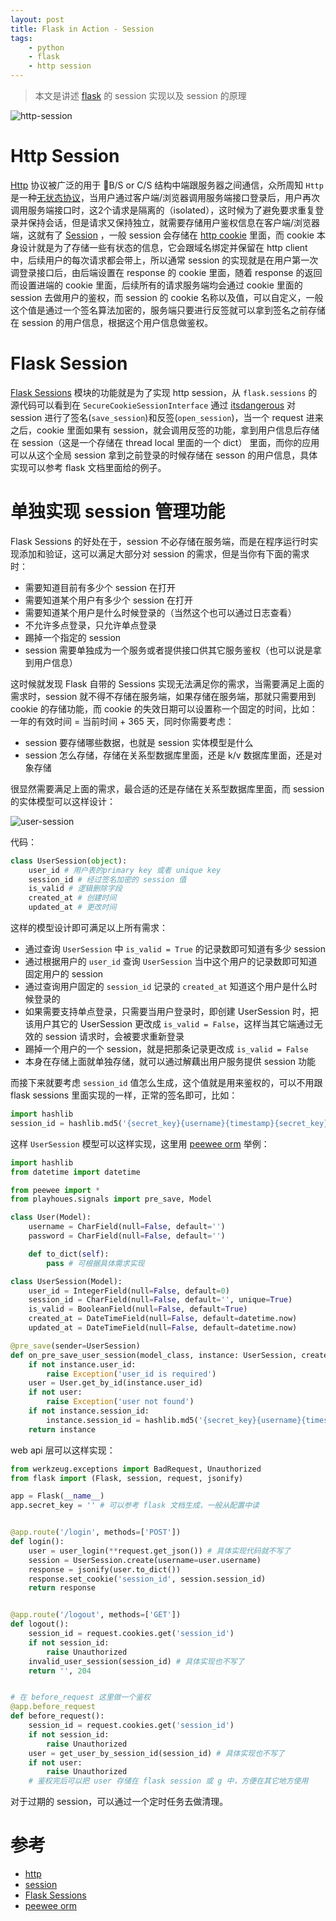 ```yaml
---
layout: post
title: Flask in Action - Session
tags: 
    - python
    - flask
    - http session
---
```

> 本文是讲述 [flask](https://flask.palletsprojects.com/en/1.1.x/) 的 session 实现以及 session 的原理

![http-session](../assets/images/http-session.jpg)

# Http Session

[Http](https://en.wikipedia.org/wiki/Hypertext_Transfer_Protocol) 协议被广泛的用于 B/S or C/S 结构中端跟服务器之间通信，众所周知 `Http` 是一种[无状态协议](https://en.wikipedia.org/wiki/Stateless_protocol)，当用户通过客户端/浏览器调用服务端接口登录后，用户再次调用服务端接口时，这2个请求是隔离的（isolated），这时候为了避免要求重复登录并保持会话，但是请求又保持独立，就需要存储用户鉴权信息在客户端/浏览器端，这就有了 [Session](https://en.wikipedia.org/wiki/Session_(computer_science)) ，一般 session 会存储在 [http cookie](https://en.wikipedia.org/wiki/HTTP_cookie) 里面，而 cookie 本身设计就是为了存储一些有状态的信息，它会跟域名绑定并保留在 http client 中，后续用户的每次请求都会带上，所以通常 session 的实现就是在用户第一次调登录接口后，由后端设置在 response 的 cookie 里面，随着 response 的返回而设置进端的 cookie 里面，后续所有的请求服务端均会通过 cookie 里面的 session 去做用户的鉴权，而 session 的 cookie 名称以及值，可以自定义，一般这个值是通过一个签名算法加密的，服务端只要进行反签就可以拿到签名之前存储在 session 的用户信息，根据这个用户信息做鉴权。

# Flask Session

[Flask Sessions](https://flask.palletsprojects.com/en/1.1.x/quickstart/#sessions) 模块的功能就是为了实现 http session，从 `flask.sessions` 的源代码可以看到在 `SecureCookieSessionInterface` 通过 [itsdangerous](https://itsdangerous.palletsprojects.com/en/1.1.x/) 对 session 进行了签名(`save_session`)和反签(`open_session`)，当一个 request 进来之后，cookie 里面如果有 session，就会调用反签的功能，拿到用户信息后存储在 session（这是一个存储在 thread local 里面的一个 dict） 里面，而你的应用可以从这个全局 session 拿到之前登录的时候存储在 sesson 的用户信息，具体实现可以参考 flask 文档里面给的例子。

# 单独实现 session 管理功能

Flask Sessions 的好处在于，session 不必存储在服务端，而是在程序运行时实现添加和验证，这可以满足大部分对 session 的需求，但是当你有下面的需求时：

- 需要知道目前有多少个 session 在打开
- 需要知道某个用户有多少个 session 在打开
- 需要知道某个用户是什么时候登录的（当然这个也可以通过日志查看）
- 不允许多点登录，只允许单点登录
- 踢掉一个指定的 session
- session 需要单独成为一个服务或者提供接口供其它服务鉴权（也可以说是拿到用户信息）

这时候就发现 Flask 自带的 Sessions 实现无法满足你的需求，当需要满足上面的需求时，session 就不得不存储在服务端，如果存储在服务端，那就只需要用到 cookie 的存储功能，而 cookie 的失效日期可以设置称一个固定的时间，比如：一年的有效时间 = 当前时间 + 365 天，同时你需要考虑：

- session 要存储哪些数据，也就是 session 实体模型是什么
- session 怎么存储，存储在关系型数据库里面，还是 k/v 数据库里面，还是对象存储

很显然需要满足上面的需求，最合适的还是存储在关系型数据库里面，而 session 的实体模型可以这样设计：

![user-session](../assets/images/user-session.png)

代码：

```python
class UserSession(object):
    user_id # 用户表的primary key 或者 unique key
    session_id # 经过签名加密的 session 值
    is_valid # 逻辑删除字段
    created_at # 创建时间
    updated_at # 更改时间
```

这样的模型设计即可满足以上所有需求：

- 通过查询 `UserSession` 中 `is_valid = True` 的记录数即可知道有多少 session
- 通过根据用户的 `user_id` 查询 `UserSession` 当中这个用户的记录数即可知道固定用户的 session
- 通过查询用户固定的 `session_id` 记录的 `created_at` 知道这个用户是什么时候登录的
- 如果需要支持单点登录，只需要当用户登录时，即创建 UserSession 时，把该用户其它的 UserSession 更改成 `is_valid = False`，这样当其它端通过无效的 session 请求时，会被要求重新登录
- 踢掉一个用户的一个 session，就是把那条记录更改成 `is_valid = False`
- 本身在存储上面就单独存储，就可以通过解藕出用户服务提供 session 功能

而接下来就要考虑 `session_id` 值怎么生成，这个值就是用来鉴权的，可以不用跟 flask sessions 里面实现的一样，正常的签名即可，比如：

```python
import hashlib
session_id = hashlib.md5('{secret_key}{username}{timestamp}{secret_key}'.format(secrey_key='', username='', timestamp='').encode('utf-8')) # username 需要在 user model 里面是唯一的
```

这样 `UserSession` 模型可以这样实现，这里用 [peewee orm](http://docs.peewee-orm.com/en/latest/) 举例：

```python
import hashlib
from datetime import datetime

from peewee import *
from playhoues.signals import pre_save, Model

class User(Model):
    username = CharField(null=False, default='')
    password = CharField(null=False, default='')

    def to_dict(self):
        pass # 可根据具体需求实现

class UserSession(Model):
    user_id = IntegerField(null=False, default=0)
    session_id = CharField(null=False, default='', unique=True)
    is_valid = BooleanField(null=False, default=True)
    created_at = DateTimeField(null=False, default=datetime.now)
    updated_at = DateTimeField(null=False, default=datetime.now)

@pre_save(sender=UserSession)
def on_pre_save_user_session(model_class, instance: UserSession, created):
    if not instance.user_id:
        raise Exception('user_id is required')
    user = User.get_by_id(instance.user_id)
    if not user:
        raise Exception('user not found')
    if not instance.session_id:
        instance.session_id = hashlib.md5('{secret_key}{username}{timestamp}{secret_key}'.format(secrey_key='', username=user.username, timestamp=int(datetime.now().timestamp())).encode('utf-8'))
    return instance
```

web api 层可以这样实现：

```python
from werkzeug.exceptions import BadRequest, Unauthorized
from flask import (Flask, session, request, jsonify)

app = Flask(__name__)
app.secret_key = '' # 可以参考 flask 文档生成，一般从配置中读


@app.route('/login', methods=['POST'])
def login():
    user = user_login(**request.get_json()) # 具体实现代码就不写了
    session = UserSession.create(username=user.username)
    response = jsonify(user.to_dict())
    response.set_cookie('session_id', session.session_id)
    return response


@app.route('/logout', methods=['GET'])
def logout():
    session_id = request.cookies.get('session_id')
    if not session_id:
        raise Unauthorized
    invalid_user_session(session_id) # 具体实现也不写了
    return '', 204


# 在 before_request 这里做一个鉴权
@app.before_request
def before_request():
    session_id = request.cookies.get('session_id')
    if not session_id:
        raise Unauthorized
    user = get_user_by_session_id(session_id) # 具体实现也不写了
    if not user:
        raise Unauthorized
    # 鉴权完后可以把 user 存储在 flask session 或 g 中，方便在其它地方使用
```

对于过期的 session，可以通过一个定时任务去做清理。

# 参考

- [http](https://en.wikipedia.org/wiki/Hypertext_Transfer_Protocol)
- [session](https://en.wikipedia.org/wiki/Session_(computer_science))
- [Flask Sessions](https://flask.palletsprojects.com/en/1.1.x/quickstart/#sessions)
- [peewee orm](http://docs.peewee-orm.com/en/latest/)
